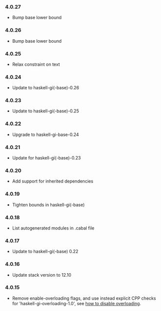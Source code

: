### 4.0.27

+ Bump base lower bound

### 4.0.26

+ Bump base lower bound

### 4.0.25

+ Relax constraint on text

### 4.0.24

+ Update to haskell-gi(-base)-0.26

### 4.0.23

+ Update to haskell-gi(-base)-0.25

### 4.0.22

+ Upgrade to haskell-gi-base-0.24

### 4.0.21

+ Update for haskell-gi(-base)-0.23

### 4.0.20

+ Add support for inherited dependencies

### 4.0.19

+ Tighten bounds in haskell-gi(-base)

### 4.0.18

+ List autogenerated modules in .cabal file

### 4.0.17

+ Update to haskell-gi(-base) 0.22

### 4.0.16

+ Update stack version to 12.10

### 4.0.15

+ Remove enable-overloading flags, and use instead explicit CPP checks for 'haskell-gi-overloading-1.0', see [how to disable overloading](https://github.com/haskell-gi/haskell-gi/wiki/Overloading\#disabling-overloading).

